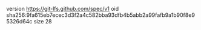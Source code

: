 version https://git-lfs.github.com/spec/v1
oid sha256:9fa615eb7ecec3d3f2a4c582bba93dfb4b5abb2a99fafb9a1b90f8e95326d64c
size 28
